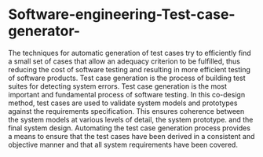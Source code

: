 # Software-engineering-Test-case-generator-
The techniques for automatic
generation of test cases try to efficiently find a small set of cases that allow an adequacy criterion
to be fulfilled, thus reducing the cost of software testing and resulting in more efficient testing of
software products. Test case generation is the process of building test suites for detecting system
errors. Test case generation is the most important and fundamental process of software testing. In
this co-design method, test cases are used to validate system models and prototypes against the
requirements specification. This ensures coherence between the system models at various levels
of detail, the system prototype. and the final system design. Automating the test case generation
process provides a means to ensure that the test cases have been derived in a consistent and
objective manner and that all system requirements have been covered.
